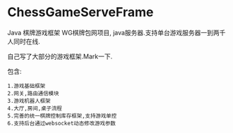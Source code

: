 # ChessGameServeFrame

Java 棋牌游戏框架
WG棋牌包网项目, java服务器.支持单台游戏服务器一到两千人同时在线.

自己写了大部分的游戏框架.Mark一下.

包含:

    1.游戏基础框架
    2.网关,路由通信模块
    3.游戏机器人框架
    4.大厅,房间,桌子流程
    5.完善的统一棋牌控制库存框架,支持游戏单控
    6.支持后台通过websocket动态修改游戏参数
    
